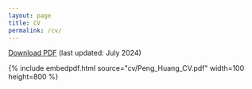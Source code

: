 ```yaml
---
layout: page
title: CV
permalink: /cv/
---
```



 [Download PDF](cv/Peng_Huang_CV.pdf)  (last updated: July 2024)

 <!--The PDF should be embedded underneath -- uses Google Docs for embedding and works if the PDF is on dropbox. Works sporadically if PDF is elsewhere too.-->

{% include embedpdf.html source="cv/Peng_Huang_CV.pdf" width=100 height=800 %}
